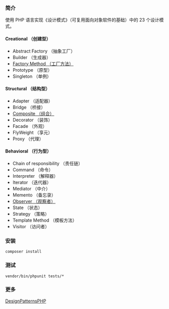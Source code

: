 ### 简介
使用 PHP 语言实现《设计模式》（可复用面向对象软件的基础）中的 23 个设计模式。

#### Creational （创建型）

* Abstract Factory （抽象工厂）
* Builder （生成器）
* [Factory Method （工厂方法）](https://github.com/alitain/design-pattern/blob/master/docs/creational/factory_method.md)
* Prototype （原型）
* Singleton （单例）

#### Structural （结构型）

* Adapter （适配器）
* Bridge （桥接）
* [Composite （组合）](https://github.com/alitain/design-pattern/blob/master/docs/structural/composite.md)
* Decorator （装饰）
* Facade （外观）
* FlyWeight （享元）
* Proxy （代理）

#### Behavioral （行为型）

* Chain of responsibility （责任链）
* Command （命令）
* Interpreter （解释器）
* Iterator （迭代器）
* Mediator （中介）
* Memento （备忘录）
* [Observer （观察者）](https://github.com/alitain/design-pattern/blob/master/docs/behavioral/observer.md)
* State （状态）
* Strategy （策略）
* Template Method （模板方法）
* Visitor （访问者）

### 安装
```
composer install
```

### 测试
```
vendor/bin/phpunit tests/*
```

### 更多

[DesignPatternsPHP](https://github.com/domnikl/DesignPatternsPHP)
